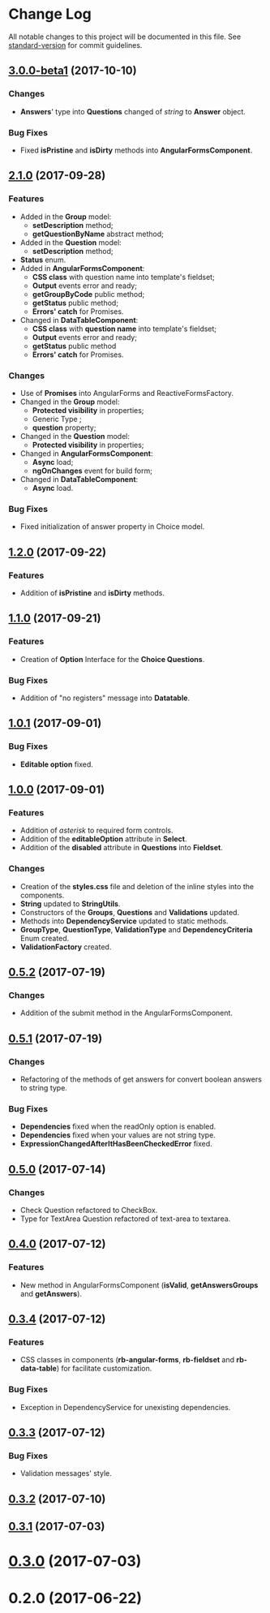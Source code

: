 # Change Log

All notable changes to this project will be documented in this file. See [standard-version](https://github.com/conventional-changelog/standard-version) for commit guidelines.

<a name="3.0.0-beta1"></a>
## [3.0.0-beta1](https://github.com/robust-team/angular-forms/compare/v2.1.0...v3.0.0-beta1) (2017-10-10)

### Changes

* **Answers**' type into **Questions** changed of *string* to **Answer** object.

### Bug Fixes

* Fixed **isPristine** and **isDirty** methods into **AngularFormsComponent**.

<a name="2.1.0"></a>
## [2.1.0](https://github.com/robust-team/angular-forms/compare/v1.2.0...v2.1.0) (2017-09-28)

### Features

* Added in the **Group** model:
  * **setDescription** method;
  * **getQuestionByName** abstract method;
* Added in the **Question** model:
  * **setDescription** method;
* **Status** enum.
* Added in **AngularFormsComponent**:
  * **CSS class** with question name into template's fieldset;
  * **Output** events error and ready;
  * **getGroupByCode** public method;
  * **getStatus** public method;
  * **Errors' catch** for Promises.
* Changed in **DataTableComponent**:
  * **CSS class** with **question name** into template's fieldset;
  * **Output** events error and ready;
  * **getStatus** public method
  * **Errors' catch** for Promises.

### Changes

* Use of **Promises** into AngularForms and ReactiveFormsFactory.
* Changed in the **Group** model:
  * **Protected visibility** in properties;
  * Generic Type **<QuestionListType>**;
  * **question** property;
* Changed in the **Question** model:
  * **Protected visibility** in properties;
* Changed in **AngularFormsComponent**:
  * **Async** load;
  * **ngOnChanges** event for build form;
* Changed in **DataTableComponent**:
  * **Async** load.

### Bug Fixes

* Fixed initialization of answer property in Choice model.

<a name="1.2.0"></a>
## [1.2.0](https://github.com/robust-team/angular-forms/compare/v1.1.0...v1.2.0) (2017-09-22)

### Features

* Addition of **isPristine** and **isDirty** methods.

<a name="1.1.0"></a>
## [1.1.0](https://github.com/robust-team/angular-forms/compare/v1.0.1...v1.1.0) (2017-09-21)

### Features

* Creation of **Option** Interface for the **Choice Questions**.

### Bug Fixes

* Addition of "no registers" message into **Datatable**.

<a name="1.0.1"></a>
## [1.0.1](https://github.com/robust-team/angular-forms/compare/v1.0.0...v1.0.1) (2017-09-01)

### Bug Fixes

* **Editable option** fixed.

<a name="1.0.0"></a>
## [1.0.0](https://github.com/robust-team/angular-forms/compare/v0.5.2...v1.0.0) (2017-09-01)

### Features

* Addition of *asterisk* to required form controls.
* Addition of the **editableOption** attribute in **Select**.
* Addition of the **disabled** attribute in **Questions** into **Fieldset**.

### Changes

* Creation of the **styles.css** file and deletion of the inline styles into the components.
* **String** updated to **StringUtils**.
* Constructors of the **Groups**, **Questions** and **Validations** updated.
* Methods into **DependencyService** updated to static methods.
* **GroupType**, **QuestionType**, **ValidationType** and **DependencyCriteria** Enum created.
* **ValidationFactory** created.

<a name="0.5.2"></a>
## [0.5.2](https://github.com/robust-team/angular-forms/compare/v0.5.1...v0.5.2) (2017-07-19)

### Changes

* Addition of the submit method in the AngularFormsComponent.

<a name="0.5.1"></a>
## [0.5.1](https://github.com/robust-team/angular-forms/compare/v0.5.0...v0.5.1) (2017-07-19)

### Changes

* Refactoring of the methods of get answers for convert boolean answers to string type.

### Bug Fixes

* **Dependencies** fixed when the readOnly option is enabled.
* **Dependencies** fixed when your values are not string type.
* **ExpressionChangedAfterItHasBeenCheckedError** fixed.

<a name="0.5.0"></a>
## [0.5.0](https://github.com/robust-team/angular-forms/compare/v0.4.0...v0.5.0) (2017-07-14)

### Changes

* Check Question refactored to CheckBox.
* Type for TextArea Question refactored of text-area to textarea.

<a name="0.4.0"></a>
## [0.4.0](https://github.com/robust-team/angular-forms/compare/v0.3.4...v0.4.0) (2017-07-12)

### Features

* New method in AngularFormsComponent (**isValid**, **getAnswersGroups** and **getAnswers**).

<a name="0.3.4"></a>
## [0.3.4](https://github.com/robust-team/angular-forms/compare/v0.3.3...v0.3.4) (2017-07-12)

### Features

* CSS classes in components (**rb-angular-forms**, **rb-fieldset** and **rb-data-table**) for facilitate customization.

### Bug Fixes

* Exception in DependencyService for unexisting dependencies.

<a name="0.3.3"></a>
## [0.3.3](https://github.com/robust-team/angular-forms/compare/v0.3.2...v0.3.3) (2017-07-12)

### Bug Fixes

* Validation messages' style.

<a name="0.3.2"></a>
## [0.3.2](https://github.com/robust-team/angular-forms/compare/v0.3.1...v0.3.2) (2017-07-10)

<a name="0.3.1"></a>
## [0.3.1](https://github.com/robust-team/angular-forms/compare/v0.3.0...v0.3.1) (2017-07-03)

<a name="0.3.0"></a>
# [0.3.0](https://github.com/robust-team/angular-forms/compare/v0.2.0...v0.3.0) (2017-07-03)

<a name="0.2.0"></a>
# 0.2.0 (2017-06-22)
